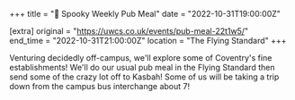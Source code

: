 +++
title = "👻 Spooky Weekly Pub Meal"
date = "2022-10-31T19:00:00Z"

[extra]
original = "https://uwcs.co.uk/events/pub-meal-22t1w5/"    
end_time = "2022-10-31T21:00:00Z"
location = "The Flying Standard"
+++

Venturing decidedly off-campus, we'll explore some of Coventry's fine establishments\! We'll do our usual pub meal in the Flying Standard then send some of the crazy lot off to Kasbah\! Some of us will be taking a trip down from the campus bus interchange about 7\!

